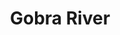 ---
title: "Gobra River"
title_bn: "গোবরা নদী"
description: "The river has been originated from low-land at Tentulia upazila of Panchgarh district and after flowing only 4 km through Bangladesh, it enters into Darjiling district of India."
---
